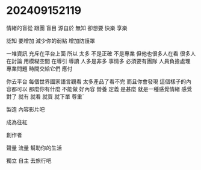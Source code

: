 # 202409152119

情緒的盲從
跟團
盲目
源自於 無知
卻想要
快樂 享樂

認知 要增加
減少你的弱點 增加防護罩

一堆資訊 充斥在平台上面
所以 太多 不是正確 不是專業 但他也很多人在看 很多人在討論
用模糊空間 在導引 導讀
人多是非多 事情多
必須要有團隊 人員負擔處理
 專業問題 時間交給它們 應付

 你去平台 每個世界國家語言觀看
 太多產品了看不完
而且你會發現
這個樣子的內容都可以
那麼你有什麼 不能做 好內容
營養
定義 是甚麼 就是一種感覺情緒
感覺對了 就有 就看 就買 就下單
尊重ˇ

製造 內容影片吧

成為往紅

創作者

聲量
流量
幫助你的生活

獨立
自主
去旅行吧
